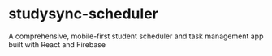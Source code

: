 # studysync-scheduler
A comprehensive, mobile-first student scheduler and task management app built with React and Firebase
